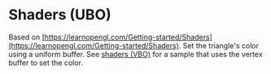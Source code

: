 # Shaders (UBO)

Based on [https://learnopengl.com/Getting-started/Shaders](https://learnopengl.com/Getting-started/Shaders).
Set the triangle's color using a uniform buffer.
See [shaders (VBO)](../shaders) for a sample that uses the vertex buffer to set the color.
